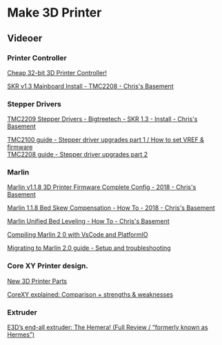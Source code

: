 # Make 3D Printer
## Videoer
### Printer Controller
[Cheap 32-bit 3D Printer Controller!](https://www.youtube.com/watch?v=HOryknQnOd4&t=638s)

[SKR v1.3 Mainboard Install - TMC2208 - Chris's Basement
](https://www.youtube.com/watch?v=duNHOPlh2Pg)

### Stepper Drivers
[TMC2209 Stepper Drivers - Bigtreetech - SKR 1.3 - Install - Chris's Basement
](https://www.youtube.com/watch?v=H5ea2iyOscg)

[TMC2100 guide - Stepper driver upgrades part 1 / How to set VREF & firmware
](https://www.youtube.com/watch?v=H41hIXdB6js)  
[TMC2208 guide - Stepper driver upgrades part 2
](https://www.youtube.com/watch?v=7VHwcEroHPk&t=994s)

### Marlin
[Marlin v1.1.8 3D Printer Firmware Complete Config - 2018 - Chris's Basement
](https://www.youtube.com/watch?v=0pt_b2ZizQM&list=PLB_0YGFjbOnYdZx8Xq4hQvem0xydOaaKv&index=4)

[Marlin 1.1.8 Bed Skew Compensation - How To - 2018 - Chris's Basement
](https://www.youtube.com/watch?v=YfAb5IaHDSo&list=PLB_0YGFjbOnYdZx8Xq4hQvem0xydOaaKv&index=1)

[Marlin Unified Bed Leveling - How To - Chris's Basement
](https://www.youtube.com/watch?v=ONpKxkil16Q&list=PLB_0YGFjbOnYdZx8Xq4hQvem0xydOaaKv&index=7)

[Compiling Marlin 2 0 with VsCode and PlatformIO
](https://www.youtube.com/watch?v=KZZXaDGCWpo)

[Migrating to Marlin 2.0 guide - Setup and troubleshooting
](https://www.youtube.com/watch?v=_IafavTl1fA)

### Core XY Printer design.
[New 3D Printer Parts](https://www.youtube.com/watch?v=n2jM6v3E7sU&list=PLIaArjwViQRVAERWRrYfe9rtiwvvRGCzw
)

[CoreXY explained: Comparison + strengths & weaknesses](https://www.youtube.com/watch?v=_ramiM3KHYE&t=68s)


### Extruder
[E3D’s end-all extruder: The Hemera! (Full Review / “formerly known as Hermes”)](https://www.youtube.com/watch?v=XOqOd10e7RE)